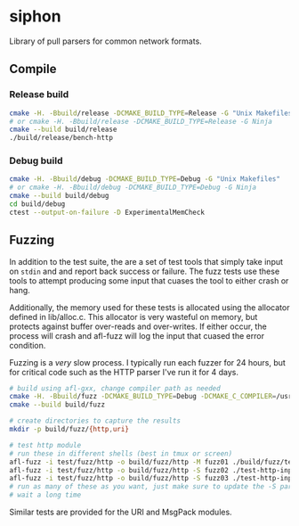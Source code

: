 # siphon

Library of pull parsers for common network formats.

## Compile

### Release build

```bash
cmake -H. -Bbuild/release -DCMAKE_BUILD_TYPE=Release -G "Unix Makefiles"
# or cmake -H. -Bbuild/release -DCMAKE_BUILD_TYPE=Release -G Ninja
cmake --build build/release
./build/release/bench-http
```

### Debug build

```bash
cmake -H. -Bbuild/debug -DCMAKE_BUILD_TYPE=Debug -G "Unix Makefiles"
# or cmake -H. -Bbuild/debug -DCMAKE_BUILD_TYPE=Debug -G Ninja
cmake --build build/debug
cd build/debug
ctest --output-on-failure -D ExperimentalMemCheck
```

## Fuzzing

In addition to the test suite, the are a set of test tools that simply take
input on `stdin` and and report back success or failure. The fuzz tests use
these tools to attempt producing some input that cuases the tool to either
crash or hang.

Additionally, the memory used for these tests is allocated using the allocator
defined in lib/alloc.c. This allocator is very wasteful on memory, but protects
against buffer over-reads and over-writes. If either occur, the process will
crash and afl-fuzz will log the input that cuased the error condition.

Fuzzing is a *very* slow process. I typically run each fuzzer for 24 hours, but
for critical code such as the HTTP parser I've run it for 4 days.

```bash
# build using afl-gxx, change compiler path as needed
cmake -H. -Bbuild/fuzz -DCMAKE_BUILD_TYPE=Debug -DCMAKE_C_COMPILER=/usr/local/bin/afl-gcc
cmake --build build/fuzz

# create directories to capture the results
mkdir -p build/fuzz/{http,uri}

# test http module
# run these in different shells (best in tmux or screen)
afl-fuzz -i test/fuzz/http -o build/fuzz/http -M fuzz01 ./build/fuzz/test-http-input
afl-fuzz -i test/fuzz/http -o build/fuzz/http -S fuzz02 ./test-http-input
afl-fuzz -i test/fuzz/http -o build/fuzz/http -S fuzz03 ./test-http-input
# run as many of these as you want, just make sure to update the -S parameter
# wait a long time
```

Similar tests are provided for the URI and MsgPack modules.

